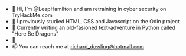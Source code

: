 - 👋 Hi, I’m @LeapHamilton and am retraining in cyber security on TryHackMe.com
- 👀 I previously studied HTML, CSS and Javascript on the Odin project
- 🌱 Currently writing an old-fasioned text-adventure in Python called "Here Be Dragons"
- 💞️ 
- 📫 You can reach me at richard_dowling@hotmail.com

<!---
LeapHamilton/LeapHamilton is a ✨ special ✨ repository because its `README.md` (this file) appears on your GitHub profile.
You can click the Preview link to take a look at your changes.
--->
